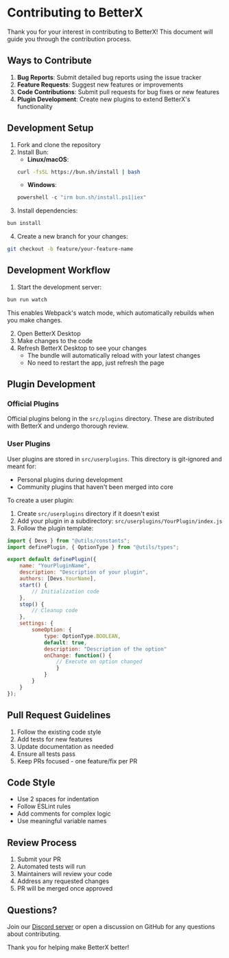 # Contributing to BetterX

Thank you for your interest in contributing to BetterX! This document will guide you through the contribution process.

## Ways to Contribute

1. **Bug Reports**: Submit detailed bug reports using the issue tracker
2. **Feature Requests**: Suggest new features or improvements
3. **Code Contributions**: Submit pull requests for bug fixes or new features
4. **Plugin Development**: Create new plugins to extend BetterX's functionality

## Development Setup

1. Fork and clone the repository
2. Install Bun:
   - **Linux/macOS**:
   ```bash
   curl -fsSL https://bun.sh/install | bash
   ```
   - **Windows**:
   ```powershell
   powershell -c "irm bun.sh/install.ps1|iex"
   ```
3. Install dependencies:
```bash
bun install
```
4. Create a new branch for your changes:
```bash
git checkout -b feature/your-feature-name
```

## Development Workflow

1. Start the development server:
```bash
bun run watch
```
This enables Webpack's watch mode, which automatically rebuilds when you make changes.

2. Open BetterX Desktop
3. Make changes to the code
4. Refresh BetterX Desktop to see your changes
   - The bundle will automatically reload with your latest changes
   - No need to restart the app, just refresh the page

## Plugin Development

### Official Plugins
Official plugins belong in the `src/plugins` directory. These are distributed with BetterX and undergo thorough review.

### User Plugins
User plugins are stored in `src/userplugins`. This directory is git-ignored and meant for:
- Personal plugins during development
- Community plugins that haven't been merged into core

To create a user plugin:
1. Create `src/userplugins` directory if it doesn't exist
2. Add your plugin in a subdirectory: `src/userplugins/YourPlugin/index.js`
3. Follow the plugin template:
```javascript
import { Devs } from "@utils/constants";
import definePlugin, { OptionType } from "@utils/types";

export default definePlugin({
    name: "YourPluginName",
    description: "Description of your plugin",
    authors: [Devs.YourName],
    start() {
        // Initialization code
    },
    stop() {
        // Cleanup code
    },
    settings: {
        someOption: {
            type: OptionType.BOOLEAN,
            default: true,
            description: "Description of the option"
            onChange: function() {
                // Execute on option changed 
                }
            }
        }
    }
});
```

## Pull Request Guidelines

1. Follow the existing code style
2. Add tests for new features
3. Update documentation as needed
4. Ensure all tests pass
5. Keep PRs focused - one feature/fix per PR

## Code Style

- Use 2 spaces for indentation
- Follow ESLint rules
- Add comments for complex logic
- Use meaningful variable names

## Review Process

1. Submit your PR
2. Automated tests will run
3. Maintainers will review your code
4. Address any requested changes
5. PR will be merged once approved

## Questions?

Join our [Discord server](https://discord.gg/jeAE8cq97U) or open a discussion on GitHub for any questions about contributing.

Thank you for helping make BetterX better!
